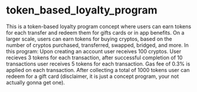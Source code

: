 # token_based_loyalty_program
This is a token-based loyalty program concept where users can earn tokens for each transfer and redeem them for gifts cards or in app benefits. On a larger scale, users can earn tokens for buying cryptos, based on the number of cryptos purchased, transferred, swapped, bridged, and more.
In this program: 
Upon creating an account user receives 100 cryptos.
User recieves 3 tokens for each transaction, after successful completion of 10 transactions user receives 5 tokens for each transaction.
Gas fee of 0.3% is applied on each transaction.
After collecting a total of 1000 tokens user can redeem for a gift card (disclaimer, it is just a concept program, your not actually gonna get one). 

